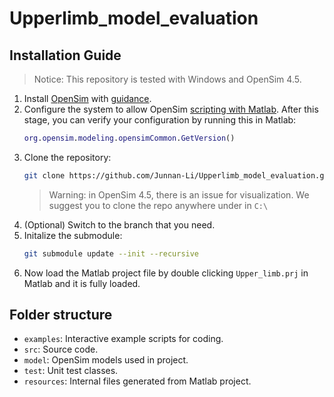 # Upperlimb_model_evaluation

## Installation Guide

> Notice: This repository is tested with Windows and OpenSim 4.5.

1. Install [OpenSim](https://simtk.org/projects/opensim) with [guidance](https://opensimconfluence.atlassian.net/wiki/spaces/OpenSim/pages/53088790/Installing+OpenSim).
2. Configure the system to allow OpenSim [scripting with Matlab](https://opensimconfluence.atlassian.net/wiki/spaces/OpenSim/pages/53089380/Scripting+with+Matlab).
After this stage, you can verify your configuration by running this in Matlab:
   ```Matlab
   org.opensim.modeling.opensimCommon.GetVersion()
   ```
3. Clone the repository:
   ```bash
   git clone https://github.com/Junnan-Li/Upperlimb_model_evaluation.git
   ```
   > Warning: in OpenSim 4.5, there is an issue for visualization. We suggest you to clone the repo anywhere under in `C:\`
4.  (Optional) Switch to the branch that you need.
5. Initalize the submodule:
   ```bash
   git submodule update --init --recursive
   ```
6. Now load the Matlab project file by double clicking `Upper_limb.prj` in Matlab and it is fully loaded.

## Folder structure

- `examples`: Interactive example scripts for coding.
- `src`: Source code.
- `model`: OpenSim models used in project.
- `test`: Unit test classes.
- `resources`: Internal files generated from Matlab project.